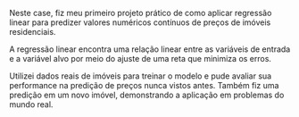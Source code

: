 Neste case, fiz meu primeiro projeto prático de como aplicar regressão linear para predizer valores numéricos contínuos de preços de imóveis residenciais.

A regressão linear encontra uma relação linear entre as variáveis de entrada e a variável alvo por meio do ajuste de uma reta que minimiza os erros.

Utilizei dados reais de imóveis para treinar o modelo e pude avaliar sua performance na predição de preços nunca vistos antes. Também fiz uma predição em um novo imóvel, demonstrando a aplicação em problemas do mundo real.
